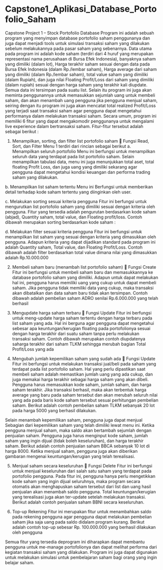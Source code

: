 # Capstone1_Aplikasi_Database_Portofolio_Saham
Capstone Project 1 – Stock Portofolio Database
Program ini adalah sebuah program yang menyimpan database portofolio saham penggunanya dan juga dapat menjadi tools untuk simulasi transaksi saham yang dilakukan sebelum melakukannya pada pasar saham yang sebenarnya. Data utama pada program ini adalah kode saham (terdiri dari 4 huruf yang merupakan representasi nama perusahaan di Bursa Efek Indonesia), banyaknya saham yang dimiliki (dalam lot), Harga terakhir saham sesuai dengan data pada Bursa Efek Indonesia (dalam Rp./lembar saham), Harga average dari saham yang dimiliki (dalam Rp./lembar saham), total value saham yang dimiliki (dalam Rupiah), dan juga nilai Floating Profit/Loss dari saham yang dimiliki (dalam rupiah) sesuai dengan harga saham yang terakhir kali diupdate. Semua data ini tersimpan pada suatu list. 
Selain itu program ini juga akan meminta penggunannya untuk memasukkan sejumlah uang untuk membeli saham, dan akan menambah uang pengguna jika pengguna menjual saham, seiring dengan itu program ini juga akan mencatat total realized Profit/Loss yang terjadi saat transaksi saham agar pengguna dapat mengetahui performanya dalam melakukan transaksi saham. Secara umum, program ini memiliki 6 fitur yang dapat mengakomodir penggunanya untuk mengalami live experience dalam bertransaksi saham. Fitur-fitur tersebut adalah sebagai berikut :	 
1.	Menampilkan, sorting, dan filter list portofolio saham  Fungsi Read, Sort, dan Filter
Menu 1 terdiri dari rincian sebagai berikut
a.	Menampilkan seluruh portofolio
Menu ini berfungsi untuk menampilkan seluruh data yang terdapat pada list portofolio saham. Selain menampilkan tabulasi data, menu ini juga menunjukkan total aset, total floating Profit Loss, dan juga uang yang dimiliki sekarang agar pengguna dapat mengetahui kondisi keuangan dan performa trading saham yang dilakukan.
 

b.	Menampilkan list saham tertentu
Menu ini Berfungsi untuk memberikan detail terhadap kode saham tertentu yang diinginkan oleh user.
 

c.	Melakukan sorting sesuai kriteria pengguna
Fitur ini berfungsi untuk mengurutkan list portofolio saham yang dimiliki sesuai dengan kriteria oleh pengguna. Fitur yang tersedia adalah pengurutan berdasarkan kode saham (abjad), Quantity saham, total value, dan Floating profit/loss. Contoh dibawah merupakan sorting berdasarkan kode saham :
 

d.	Melakukan filter sesuai kriteria pengguna
Fitur ini berfungsi untuk menampilkan list saham yang sesuai dengan kriteria yang dimasukkan oleh pengguna. Adapun kriteria yang dapat dijadikan standard pada program ini adalah Quantity saham, Total value, dan Floating Profit/Loss. Contoh dibawah adalah filter berdasarkan total value dimana nilai yang dimasukkan adalah Rp.10.000.000
 

2.	Membeli saham baru (menambah list portofolio saham)  Fungsi Create
Fitur ini berfungsi untuk membeli saham baru dan memasukkannya ke database portofolio saham yang dimiliki. Adapun untuk dapat melakukan hal ini, pengguna harus memiliki uang yang cukup untuk dapat membeli saham. Jika pengguna tidak memiliki data yang cukup, maka transaksi akan dibatalkan dan data saham baru tidak akan tersimpan. Contoh dibawah adalah pembelian saham ADRO senilai Rp.6.000.000 yang telah berhasil
 

3.	Mengupdate harga saham terbaru  Fungsi Update
Fitur ini berfungsi untuk meng-update harga saham tertentu dengan harga terbaru pada list saham yang ada. Hal ini berguna agar pengguna dapat mengetahui sebesar apa keuntungan/kerugian floating pada portofolionya sesuai dengan harga terakhir dari suatu saham tanpa perlu melakukan transaksi saham. Contoh dibawah merupakan contoh diupdatenya saharga terakhir dari saham TLKM sehingga merubah bagian Total Profit/Loss yang ada
 

4.	Mengubah jumlah kepemilikan saham yang sudah ada  Fungsi Update
Fitur ini berfungsi untuk melakukan transaksi jual/beli pada saham yang terdapat pada list portofolio saham. Hal yang perlu dipastikan saat membeli saham adalah memastikan jumlah uang yang ada cukup, dan juga memakai harga terakhir sebagai harga saham yang akan dibeli. Pengguna harus memasukkan kode saham, jumlah saham, dan harga saham terakhir. Jika transaksi berhasil, maka akan terbentuk harga average yang baru pada saham tersebut dan akan merubah seluruh nilai yang ada pada baris kode saham tersebut sesuai perhitungan pembelian saham. Berikut adalah contoh pembelian saham TLKM sebanyak 20 lot pada harga 5000 yang berhasil dilakukan.
 

Selain menambah kepemilikan saham, pengguna juga dapat menjual Sebagian dari kepemilikan saham yang telah dimiliki lewat menu ini. Ketika pengguna menjual saham, maka saldo akan bertambah sejumlah dengan penjualan saham. Pengguna juga harus menginput kode saham, jumlah saham yang ingin dijual (tidak boleh keseluruhan), dan harga terakhir saham. Berikut adalah contoh penjualan saham BBCA sebanyak 10 lot di harga 8000. Ketika menjual saham, pengguna juga akan diberikan gambaran mengenai keuntungan/kerugian yang telah terealisasi.
 

5.	Menjual saham secara keseluruhan  Fungsi Delete
Fitur ini berfungsi untuk menjual keseluruhan dari salah satu saham yang terdapat pada portofolio pengguna. Pada fitur ini, pengguna hanya perlu mengetikkan kode saham yang ingin dijual seluruhnya, maka program secara otomatis akan menghapuskan saham tersebut dari list dan uang hasil penjualan akan menambah saldo pengguna. Total keuntungan/kerugian yang terealisasi juga akan ter-update setelah melakukan transaksi. Berikut adalah contoh penjualan saham BBNI secara keseluruhan.
 


6.	Top-up Rekening
Fitur ini merupakan fitur untuk menambahkan saldo pada rekening pengguna agar pengguna dapat melakukan pembelian saham jika saja uang pada saldo didalam program kurang. Berikut adalah contoh top-up sebesar Rp. 100.000.000 yang berhasil dilakukan oleh pengguna
 

Semua fitur yang tersedia deprogram ini diharapkan dapat membantu pengguna untuk me-manage portofolionya dan dapat melihat performa dari kegiatan transaksi saham yang dilakukan. Program ini juga dapat digunakan untuk melakukan simulasi untuk pembelajaran saham bagi orang yang ingin belajar saham.
